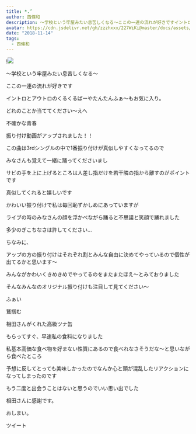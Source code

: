 ```yaml
---
title: *.’
author: 西條和
description: 〜学校という牢屋みたい息苦しくなる〜ここの一連の流れが好きですイントロとアウトロのくるくるぱーやたんたんふぁ〜もお気に...
avatar: https://cdn.jsdelivr.net/gh/zzzhxxx/227WiKi@master/docs/assets/photo/avatar/nagomi.jpg
date: "2018-11-14"
tags:
  - 西條和
---
```


!![](https://cdn.jsdelivr.net/gh/zzzhxxx/227WiKi-image@master/blog-image/nagomi-2018-11-14_1.jpg)













〜学校という牢屋みたい息苦しくなる〜













ここの一連の流れが好きです













イントロとアウトロのくるくるぱーやたんたんふぁ〜もお気に入り。







どれのことか当ててください〜えへ










不確かな青春















振り付け動画がアップされました！！












この曲は3rdシングルの中で1番振り付けが真似しやすくなってるので


みなさんも覚えて一緒に踊ってくださいまし













サビの手を上に上げるところは人差し指だけを若干隣の指から離すのがポイントです






真似してくれると嬉しいです
















かわいい振り付けで私は毎回恥ずかしめにあっていますが






ライブの時のみなさんの顔を浮かべながら踊ると不思議と笑顔で踊れました










多少のぎこちなさは許してください…

















ちなみに、







アップの方の振り付けはそれぞれ割とみんな自由に決めてやっているので個性が出てるかと思います〜













みんながかわいくきめきめでやってるのをまたまたほえ〜とみておりました











そんなみんなのオリジナル振り付けも注目して見てください〜














ふぁい













鷲掴む













相田さんがくれた高級ツナ缶








もらってすぐ、早速私の食料になりました














私基本高価な食べ物を好まない性質にあるので食べれなさそうだな〜と思いながら食べたところ












予想に反してとっても美味しかったのでなんか心と頭が混乱したリアクションになってしまったのです


















もう二度と出会うことはないと思うのでいい思い出でした











相田さんに感謝です。














おしまい。


ツイート



